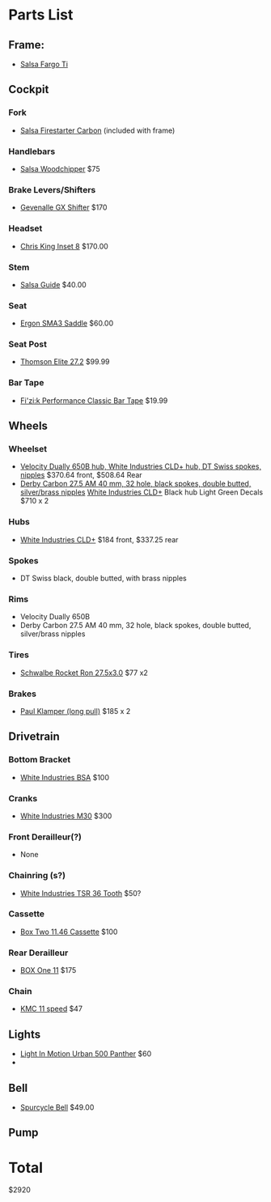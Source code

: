 # Parts List

## Frame:
* [Salsa Fargo Ti](http://salsacycles.com/bikes/fargo/2017_fargo_ti_frameset)

## Cockpit

### Fork
* [Salsa Firestarter Carbon](http://salsacycles.com/components/category/forks/firestarter_carbon_fork) (included with frame)

### Handlebars
* [Salsa Woodchipper](http://salsacycles.com/components/category/mountain_handlebars/woodchipper) $75

### Brake Levers/Shifters
* [Gevenalle GX Shifter](https://www.gevenalle.com/product/gx/) $170

### Headset
* [Chris King Inset 8](https://chrisking.com/products/218) $170.00

### Stem
* [Salsa Guide](http://salsacycles.com/components/category/stems/guide_stem) $40.00

### Seat
* [Ergon SMA3 Saddle](http://www.jensonusa.com/Bicycle-Saddles/Ergon-SMA3-MTB-All-Mountain-Saddle?cs=Black) $60.00

### Seat Post
* [Thomson Elite 27.2](http://www.jensonusa.com/Rigid-Posts/Thomson-Elite-Seatpost?cs=Black) $99.99

### Bar Tape
* [Fi'zi:k Performance Classic Bar Tape](http://www.jensonusa.com/Fizik-Performance-Bar-Tape?cs=Black,%20Soft%20Touch) $19.99

## Wheels

### Wheelset
* [Velocity Dually 650B hub, White Industries CLD+ hub, DT Swiss spokes, nipples](http://www.prowheelbuilder.com/checkout/cart/) $370.64 front, $508.64 Rear
* [Derby Carbon 27.5 AM 40 mm, 32 hole, black spokes, double butted, silver/brass nipples](http://www.wheelbuilder.com/custom-derby-mtb-front-wheel.html)
  [White Industries CLD+](http://www.whiteind.com/cld-boost) Black hub Light Green Decals $710 x 2
  
### Hubs
* [White Industries CLD+](http://www.whiteind.com/cld-boost) $184 front, $337.25 rear

### Spokes
* DT Swiss black, double butted, with brass nipples

### Rims
* Velocity Dually 650B
* Derby Carbon 27.5 AM 40 mm, 32 hole, black spokes, double butted, silver/brass nipples

### Tires
* [Schwalbe Rocket Ron 27.5x3.0](https://www.amazon.com/Schwalbe-Rocket-Ron-Tire-Snakeskin/dp/B0177ZXS1I) $77 x2

### Brakes
* [Paul Klamper (long pull)](https://paulcomp.com/shop/components/klamper/) $185 x 2

## Drivetrain

### Bottom Bracket
* [White Industries BSA](http://www.whiteind.com/bsa) $100

### Cranks
* [White Industries M30](http://www.whiteind.com/m30) $300

### Front Derailleur(?)
* None

### Chainring (s?)
* [White Industries TSR 36 Tooth](http://www.whiteind.com/tsr) $50?

### Cassette
* [Box Two 11.46 Cassette](http://www.boxcomponents.com/Box-Two-11-46-Cassette) $100

### Rear Derailleur
* [BOX One 11](http://www.boxcomponents.com/Box-One-11-Speed-Rear-Derailleur) $175

### Chain
* [KMC 11 speed](https://www.amazon.com/KMC-X11SL-Speed-Chain-Silver/dp/B001CN5M0W/) $47

## Lights
* [Light In Motion Urban 500 Panther](http://www.lightandmotion.com/choose-your-light/urban/urban-500-panther) $60
* 

## Bell
* [Spurcycle Bell](https://www.spurcycle.com/collections/all/products/better-bicycle-bell) $49.00

## Pump


# Total
$2920
